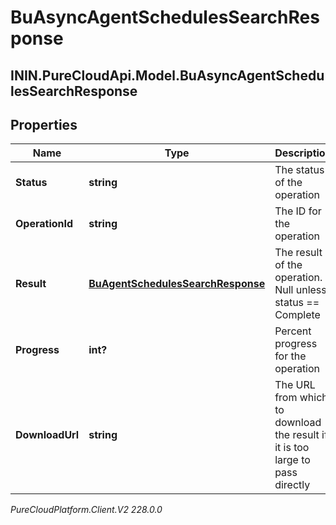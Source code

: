 # BuAsyncAgentSchedulesSearchResponse

## ININ.PureCloudApi.Model.BuAsyncAgentSchedulesSearchResponse

## Properties

|Name | Type | Description | Notes|
|------------ | ------------- | ------------- | -------------|
| **Status** | **string** | The status of the operation | [optional] |
| **OperationId** | **string** | The ID for the operation | [optional] |
| **Result** | [**BuAgentSchedulesSearchResponse**](BuAgentSchedulesSearchResponse) | The result of the operation.  Null unless status &#x3D;&#x3D; Complete | [optional] |
| **Progress** | **int?** | Percent progress for the operation | [optional] |
| **DownloadUrl** | **string** | The URL from which to download the result if it is too large to pass directly | [optional] |



_PureCloudPlatform.Client.V2 228.0.0_
